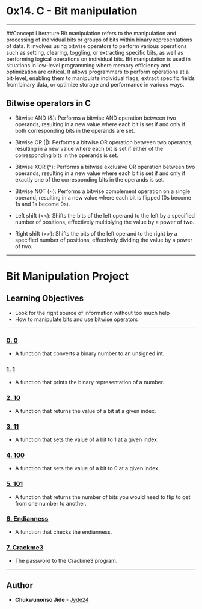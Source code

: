 # 0x14. C - Bit manipulation
---
##Concept Literature
Bit manipulation refers to the manipulation and processing of individual bits or groups of bits within binary representations of data. It involves using bitwise operators to perform various operations such as setting, clearing, toggling, or extracting specific bits, as well as performing logical operations on individual bits.
Bit manipulation is used in situations in low-level programming where memory efficiency and optimization are critical. It allows programmers to perform operations at a bit-level, enabling them to manipulate individual flags, extract specific fields from binary data, or optimize storage and performance in various ways.

## Bitwise operators in C

* Bitwise AND (&): Performs a bitwise AND operation between two operands, resulting in a new value where each bit is set if and only if both corresponding bits in the operands are set.

* Bitwise OR (|): Performs a bitwise OR operation between two operands, resulting in a new value where each bit is set if either of the corresponding bits in the operands is set.

* Bitwise XOR (^): Performs a bitwise exclusive OR operation between two operands, resulting in a new value where each bit is set if and only if exactly one of the corresponding bits in the operands is set.

* Bitwise NOT (~): Performs a bitwise complement operation on a single operand, resulting in a new value where each bit is flipped (0s become 1s and 1s become 0s).

* Left shift (<<): Shifts the bits of the left operand to the left by a specified number of positions, effectively multiplying the value by a power of two.

* Right shift (>>): Shifts the bits of the left operand to the right by a specified number of positions, effectively dividing the value by a power of two.

---
# Bit Manipulation Project

## Learning Objectives

* Look for the right source of information without too much help
* How to manipulate bits and use bitwise operators

---

### [0. 0](./0-binary_to_uint.c)
* A function that converts a binary number to an unsigned int.


### [1. 1](./1-print_binary.c)
* A function that prints the binary representation of a number.


### [2. 10](./2-get_bit.c)
* A function that returns the value of a bit at a given index.


### [3. 11](./3-set_bit.c)
* A function that sets the value of a bit to 1 at a given index.


### [4. 100](./4-clear_bit.c)
* A function that sets the value of a bit to 0 at a given index.


### [5. 101](./5-flip_bits.c)
* A function that returns the number of bits you would need to flip to get from one number to another.


### [6. Endianness](./100-get_endianness.c)
* A function that checks the endianness.


### [7. Crackme3](./101-password)
* The password to the Crackme3 program.


---

## Author
* **Chukwunonso Jide** - [Jyde24](https://github.com/Jyde24)
